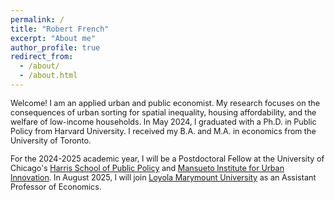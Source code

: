 ```yaml
---
permalink: /
title: "Robert French"
excerpt: "About me"
author_profile: true
redirect_from: 
  - /about/
  - /about.html
---
```


<span style ="font-size:.9em;"> Welcome! I am an applied urban and public economist. My research focuses on the consequences of urban sorting for spatial inequality, housing affordability, and the welfare of low-income households. In May 2024, I graduated with a Ph.D. in Public Policy from Harvard University. I received my B.A. and M.A. in economics from the University of Toronto.  </span>   

<span style ="font-size:.9em;"> For the 2024-2025 academic year, I will be a Postdoctoral Fellow at the University of Chicago's [Harris School of Public Policy](https://harris.uchicago.edu/) and [Mansueto Institute for Urban Innovation](https://miurban.uchicago.edu/). In August 2025, I will join [Loyola Marymount University](https://www.lmu.edu/) as an Assistant Professor of Economics.    </span>   
